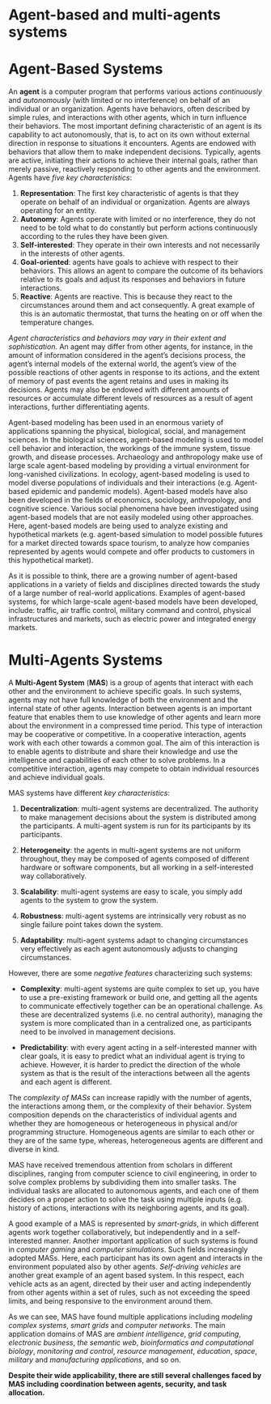 # Agent-based and multi-agents systems
# Agent-Based Systems

An **agent** is a computer program that performs various actions _continuously_ and _autonomously_  (with limited or no interference) on behalf of an individual or an organization. Agents have behaviors, often described by simple rules, and interactions with other agents, which in turn influence their behaviors. The most important defining characteristic of an agent is its capability to act autonomously, that is, to act on its own without external direction in response to situations it encounters. Agents are endowed with behaviors that allow them to make independent decisions. Typically, agents are active, initiating their actions to achieve their internal goals, rather than merely passive, reactively responding to other agents and the environment. Agents have _five key characteristics_:

1. **Representation**: The first key characteristic of agents is that they operate on behalf of an individual or organization. Agents are always operating for an entity. 
2. **Autonomy**: Agents operate with limited or no interference, they do not need to be told what to do constantly but perform actions continuously according to the rules they have been given.
3. **Self-interested**: They operate in their own interests and not necessarily in the interests of other agents.
4. **Goal-oriented**:  agents have goals to achieve with respect to their behaviors. This allows an agent to compare the outcome of its behaviors relative to its goals and adjust its responses and behaviors in future interactions.
5. **Reactive**: Agents are reactive. This is because they react to the circumstances around them and act consequently. A great example of this is an automatic thermostat, that turns the heating on or off when the temperature changes.

_Agent characteristics and behaviors may vary in their extent and sophistication_. An agent may differ from other agents, for instance, in the amount of information considered in the agent’s decisions process, the agent’s internal models of the external world, the agent’s view of the possible reactions of other agents in response to its actions, and the extent of memory of past events the agent retains and uses in making its decisions. Agents may also be endowed with different amounts of resources or accumulate different levels of resources as a result of agent interactions, further differentiating agents.

Agent-based modeling has been used in an enormous variety of applications spanning the physical, biological, social, and management sciences. In the biological sciences, agent-based modeling is used to model cell behavior and interaction, the workings of the immune system, tissue growth, and disease processes. Archaeology and anthropology make use of large scale agent-based modeling by providing a virtual environment for long-vanished civilizations. In ecology, agent-based modeling is used to model diverse populations of individuals and their interactions (e.g. Agent-based epidemic and pandemic models). Agent-based models have also been developed in the fields of economics, sociology, anthropology, and cognitive science. Various social phenomena have been investigated using agent-based models that are not easily modeled using other approaches. Here, agent-based models are being used to analyze existing and hypothetical markets (e.g. agent-based simulation to model possible futures for a market directed towards space tourism, to analyze how companies represented by agents would compete and offer products to customers in this hypothetical market).

As it is possible to think, there are a growing number of agent-based applications in a variety of fields and disciplines directed towards the study of a large number of real-world applications. Examples of agent-based systems, for which large-scale agent-based models have been developed, include: traffic, air traffic control, military command and control, physical infrastructures and markets, such as electric power and integrated energy markets. 

# Multi-Agents Systems

A **Multi-Agent System** (**MAS**) is a group of agents that interact with each other and the environment to achieve specific goals. In such systems, agents may not have full knowledge of both the environment and the internal state of other agents. Interaction between agents is an important feature that enables them to use knowledge of other agents and learn more about the environment in a compressed time period. This type of interaction may be cooperative or competitive. In a cooperative interaction, agents work with each other towards a common goal. The aim of this interaction is to enable agents to distribute and share their knowledge and use the intelligence and capabilities of each other to solve problems. In a competitive interaction, agents may compete to obtain individual resources and achieve individual goals. 

MAS systems have different _key characteristics_:

1. **Decentralization**: multi-agent systems are decentralized. The authority to make management decisions about the system is distributed among the participants. A multi-agent system is run for its participants by its participants.

2. **Heterogeneity**: the agents in multi-agent systems are not uniform throughout, they may be composed of agents composed of different hardware or software components, but all working in a self-interested way collaboratively.

3. **Scalability**: multi-agent systems are easy to scale, you simply add agents to the system to grow the system.

4. **Robustness**: multi-agent systems are intrinsically very robust as no single failure point takes down the system. 

5. **Adaptability**: multi-agent systems adapt to changing circumstances very effectively as each agent autonomously adjusts to changing circumstances.

However, there are some _negative features_ characterizing such systems:

- **Complexity**: multi-agent systems are quite complex to set up, you have to use a pre-existing framework or build one, and getting all the agents to communicate effectively together can be an operational challenge. As these are decentralized systems (i.e. no central authority), managing the system is more complicated than in a centralized one, as participants need to be involved in management decisions.

- **Predictability**: with every agent acting in a self-interested manner with clear goals, it is easy to predict what an individual agent is trying to achieve. However, it is harder to predict the direction of the whole system as that is the result of the interactions between all the agents and each agent is different. 


The _complexity of MASs_ can increase rapidly with the number of agents, the interactions among them, or the complexity of their behavior. System composition depends on the characteristics of individual agents and whether they are homogeneous or heterogeneous in physical and/or programming structure. Homogeneous agents are similar to each other or they are of the same type, whereas, heterogeneous agents are different and diverse in kind. 

MAS have received tremendous attention from scholars in different disciplines, ranging from computer science to civil engineering, in order to solve complex problems by subdividing them into smaller tasks. The individual tasks are allocated to autonomous agents, and each one of them decides on a proper action to solve the task using multiple inputs (e.g. history of actions, interactions with its neighboring agents, and its goal). 

A good example of a MAS is represented by _smart-grids_, in which different agents work together collaboratively, but independently and in a self-interested manner. Another important application of such systems is found in _computer gaming_ and _computer simulations_. Such fields increasingly adopted MASs. Here, each participant has its own agent and interacts in the environment populated also by other agents. _Self-driving vehicles_ are another great example of an agent based system. In this respect, each vehicle acts as an agent, directed by their user and acting independently from other agents within a set of rules, such as not exceeding the speed limits, and being responsive to the environment around them. 

As we can see, MAS have found multiple applications including _modeling complex systems_, _smart grids_ and _computer networks_. The main application domains of MAS are _ambient intelligence_, _grid computing_, _electronic business_, _the semantic web_, _bioinformatics and computational biology_, _monitoring and control_, _resource management_, _education_, _space_, _military_ and _manufacturing applications_, and so on.
 
**Despite their wide applicability, there are still several challenges faced by MAS including coordination between agents, security, and task allocation.**
